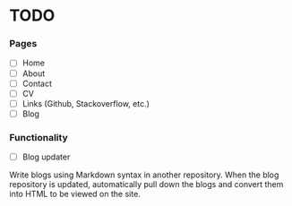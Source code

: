 # TODO

### Pages

- [ ] Home
- [ ] About
- [ ] Contact
- [ ] CV
- [ ] Links (Github, Stackoverflow, etc.)
- [ ] Blog

### Functionality

- [ ] Blog updater

Write blogs using Markdown syntax in another repository. When the blog repository is updated, automatically pull down the blogs 
and convert them into HTML to be viewed on the site.
